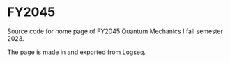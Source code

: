 # FY2045
Source code for home page of FY2045 Quantum Mechanics I fall semester 2023.

The page is made in and exported from [Logseq](https://logseq.com/).
